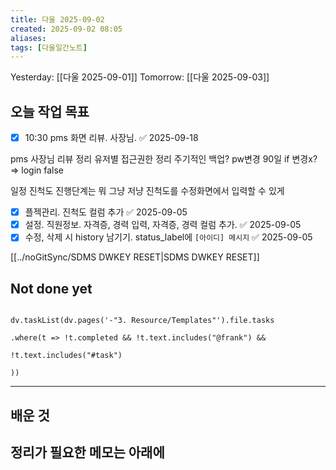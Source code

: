 ```yaml
---
title: 다울 2025-09-02
created: 2025-09-02 08:05
aliases: 
tags: [다울일간노트]
---
```



Yesterday: [[다울 2025-09-01]] 
Tomorrow: [[다울 2025-09-03]] 




## 오늘 작업 목표
- [x] 10:30 pms 화면 리뷰. 사장님. ✅ 2025-09-18

pms 사장님 리뷰 정리
유저별 접근권한 정리
주기적인 백업?
pw변경 90일 if 변경x? => login false

일정 진척도 
진행단계는 뭐 그냥 저냥
진척도를 수정화면에서 입력할 수 있게



- [x] 플젝관리. 진척도 컬럼 추가 ✅ 2025-09-05
- [x] 설정. 직원정보. 자격증, 경력 입력, 자격증, 경력 컬럼 추가. ✅ 2025-09-05
- [x] 수정, 삭제 시 history 남기기. status_label에 `[아이디] 메시지` ✅ 2025-09-05

[[../noGitSync/SDMS DWKEY RESET|SDMS DWKEY RESET]]

## Not done yet

```dataviewjs

dv.taskList(dv.pages('-"3. Resource/Templates"').file.tasks

.where(t => !t.completed && !t.text.includes("@frank") &&

!t.text.includes("#task")

))

```

---

## 배운 것




## 정리가 필요한 메모는 아래에



